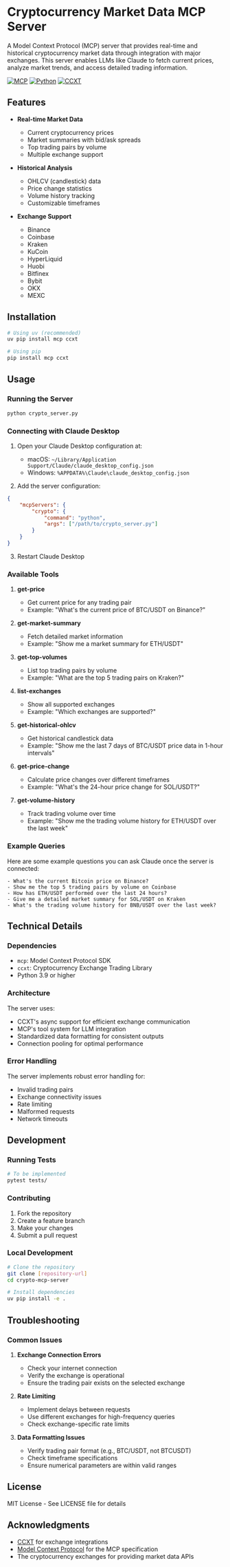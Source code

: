 # Cryptocurrency Market Data MCP Server

A Model Context Protocol (MCP) server that provides real-time and historical cryptocurrency market data through integration with major exchanges. This server enables LLMs like Claude to fetch current prices, analyze market trends, and access detailed trading information.

[![MCP](https://img.shields.io/badge/MCP-Compatible-blue)](https://modelcontextprotocol.io)
[![Python](https://img.shields.io/badge/Python-3.9%2B-blue)](https://www.python.org)
[![CCXT](https://img.shields.io/badge/CCXT-Powered-green)](https://github.com/ccxt/ccxt)

## Features

- **Real-time Market Data**
  - Current cryptocurrency prices
  - Market summaries with bid/ask spreads
  - Top trading pairs by volume
  - Multiple exchange support

- **Historical Analysis**
  - OHLCV (candlestick) data
  - Price change statistics
  - Volume history tracking
  - Customizable timeframes

- **Exchange Support**
  - Binance
  - Coinbase
  - Kraken
  - KuCoin
  - HyperLiquid
  - Huobi
  - Bitfinex
  - Bybit
  - OKX
  - MEXC

## Installation

```bash
# Using uv (recommended)
uv pip install mcp ccxt

# Using pip
pip install mcp ccxt
```

## Usage

### Running the Server

```bash
python crypto_server.py
```

### Connecting with Claude Desktop

1. Open your Claude Desktop configuration at:
   - macOS: `~/Library/Application Support/Claude/claude_desktop_config.json`
   - Windows: `%APPDATA%\Claude\claude_desktop_config.json`

2. Add the server configuration:

```json
{
    "mcpServers": {
        "crypto": {
            "command": "python",
            "args": ["/path/to/crypto_server.py"]
        }
    }
}
```

3. Restart Claude Desktop

### Available Tools

1. **get-price**
   - Get current price for any trading pair
   - Example: "What's the current price of BTC/USDT on Binance?"

2. **get-market-summary**
   - Fetch detailed market information
   - Example: "Show me a market summary for ETH/USDT"

3. **get-top-volumes**
   - List top trading pairs by volume
   - Example: "What are the top 5 trading pairs on Kraken?"

4. **list-exchanges**
   - Show all supported exchanges
   - Example: "Which exchanges are supported?"

5. **get-historical-ohlcv**
   - Get historical candlestick data
   - Example: "Show me the last 7 days of BTC/USDT price data in 1-hour intervals"

6. **get-price-change**
   - Calculate price changes over different timeframes
   - Example: "What's the 24-hour price change for SOL/USDT?"

7. **get-volume-history**
   - Track trading volume over time
   - Example: "Show me the trading volume history for ETH/USDT over the last week"

### Example Queries

Here are some example questions you can ask Claude once the server is connected:

```
- What's the current Bitcoin price on Binance?
- Show me the top 5 trading pairs by volume on Coinbase
- How has ETH/USDT performed over the last 24 hours?
- Give me a detailed market summary for SOL/USDT on Kraken
- What's the trading volume history for BNB/USDT over the last week?
```

## Technical Details

### Dependencies

- `mcp`: Model Context Protocol SDK
- `ccxt`: Cryptocurrency Exchange Trading Library
- Python 3.9 or higher

### Architecture

The server uses:
- CCXT's async support for efficient exchange communication
- MCP's tool system for LLM integration
- Standardized data formatting for consistent outputs
- Connection pooling for optimal performance

### Error Handling

The server implements robust error handling for:
- Invalid trading pairs
- Exchange connectivity issues
- Rate limiting
- Malformed requests
- Network timeouts

## Development

### Running Tests

```bash
# To be implemented
pytest tests/
```

### Contributing

1. Fork the repository
2. Create a feature branch
3. Make your changes
4. Submit a pull request

### Local Development

```bash
# Clone the repository
git clone [repository-url]
cd crypto-mcp-server

# Install dependencies
uv pip install -e .
```

## Troubleshooting

### Common Issues

1. **Exchange Connection Errors**
   - Check your internet connection
   - Verify the exchange is operational
   - Ensure the trading pair exists on the selected exchange

2. **Rate Limiting**
   - Implement delays between requests
   - Use different exchanges for high-frequency queries
   - Check exchange-specific rate limits

3. **Data Formatting Issues**
   - Verify trading pair format (e.g., BTC/USDT, not BTCUSDT)
   - Check timeframe specifications
   - Ensure numerical parameters are within valid ranges

## License

MIT License - See LICENSE file for details

## Acknowledgments

- [CCXT](https://github.com/ccxt/ccxt) for exchange integrations
- [Model Context Protocol](https://modelcontextprotocol.io) for the MCP specification
- The cryptocurrency exchanges for providing market data APIs

